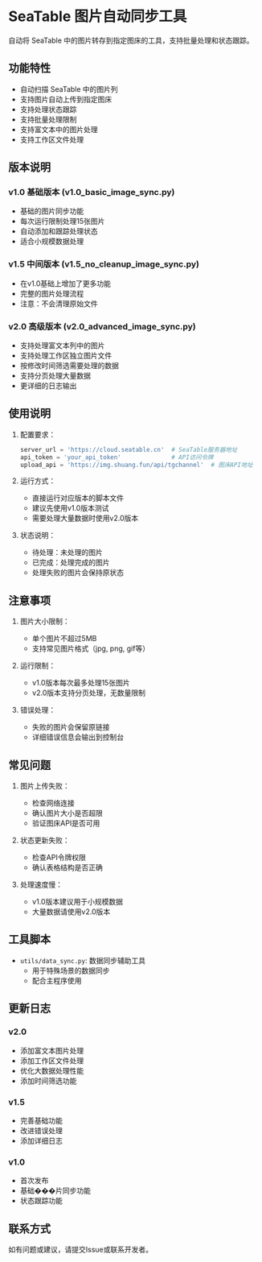 # SeaTable 图片自动同步工具

自动将 SeaTable 中的图片转存到指定图床的工具，支持批量处理和状态跟踪。

## 功能特性

- 自动扫描 SeaTable 中的图片列
- 支持图片自动上传到指定图床
- 支持处理状态跟踪
- 支持批量处理限制
- 支持富文本中的图片处理
- 支持工作区文件处理

## 版本说明

### v1.0 基础版本 (v1.0_basic_image_sync.py)
- 基础的图片同步功能
- 每次运行限制处理15张图片
- 自动添加和跟踪处理状态
- 适合小规模数据处理

### v1.5 中间版本 (v1.5_no_cleanup_image_sync.py)
- 在v1.0基础上增加了更多功能
- 完整的图片处理流程
- 注意：不会清理原始文件

### v2.0 高级版本 (v2.0_advanced_image_sync.py)
- 支持处理富文本列中的图片
- 支持处理工作区独立图片文件
- 按修改时间筛选需要处理的数据
- 支持分页处理大量数据
- 更详细的日志输出

## 使用说明

1. 配置要求：
   ```python
   server_url = 'https://cloud.seatable.cn'  # SeaTable服务器地址
   api_token = 'your_api_token'              # API访问令牌
   upload_api = 'https://img.shuang.fun/api/tgchannel'  # 图床API地址
   ```

2. 运行方式：
   - 直接运行对应版本的脚本文件
   - 建议先使用v1.0版本测试
   - 需要处理大量数据时使用v2.0版本

3. 状态说明：
   - 待处理：未处理的图片
   - 已完成：处理完成的图片
   - 处理失败的图片会保持原状态

## 注意事项

1. 图片大小限制：
   - 单个图片不超过5MB
   - 支持常见图片格式（jpg, png, gif等）

2. 运行限制：
   - v1.0版本每次最多处理15张图片
   - v2.0版本支持分页处理，无数量限制

3. 错误处理：
   - 失败的图片会保留原链接
   - 详细错误信息会输出到控制台

## 常见问题

1. 图片上传失败：
   - 检查网络连接
   - 确认图片大小是否超限
   - 验证图床API是否可用

2. 状态更新失败：
   - 检查API令牌权限
   - 确认表格结构是否正确

3. 处理速度慢：
   - v1.0版本建议用于小规模数据
   - 大量数据请使用v2.0版本

## 工具脚本

- `utils/data_sync.py`: 数据同步辅助工具
  - 用于特殊场景的数据同步
  - 配合主程序使用

## 更新日志

### v2.0
- 添加富文本图片处理
- 添加工作区文件处理
- 优化大数据处理性能
- 添加时间筛选功能

### v1.5
- 完善基础功能
- 改进错误处理
- 添加详细日志

### v1.0
- 首次发布
- 基础���片同步功能
- 状态跟踪功能

## 联系方式

如有问题或建议，请提交Issue或联系开发者。 